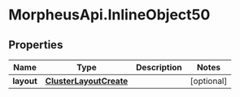 # MorpheusApi.InlineObject50

## Properties

Name | Type | Description | Notes
------------ | ------------- | ------------- | -------------
**layout** | [**ClusterLayoutCreate**](ClusterLayoutCreate.md) |  | [optional] 


